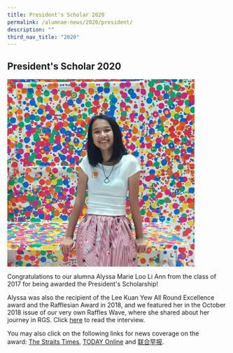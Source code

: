 ```yaml
---
title: President's Scholar 2020
permalink: /alumnae-news/2020/president/
description: ""
third_nav_title: "2020"
---
```

## President's Scholar 2020

<img src="/images/2018 - FD Photo_Rafflesian Awardee Alyssa.jpg" align=left style="width:85%">
<br clear=left>

Congratulations to our alumna Alyssa Marie Loo Li Ann from the class of 2017 for being awarded the President's Scholarship! 

Alyssa was also the recipient of the Lee Kuan Yew All Round Excellence award and the Rafflesian Award in 2018, and we featured her in the October 2018 issue of our very own Raffles Wave, where she shared about her journey in RGS. Click [here](https://www.rgs.edu.sg/qql/slot/u1290/Alumnae%20Stories/Alyssa%20Marie%20Loo%20Li%20Ann_October%202018.pdf) to read the interview.

You may also click on the following links for news coverage on the award: [The Straits Times](https://www.straitstimes.com/singapore/education/agile-bold-leaders-needed-to-see-singapore-through-tumultuous-times-president?utm_medium=Social&utm_campaign=STFB&utm_source=Facebook&fbclid=IwAR1OUFPtuigFJ7wxM2vHrqi8yRSj7YtIOPaOgro6f7mENKHn04EbQ9jxgvg#Echobox=1597313963), [TODAY Online](https://www.todayonline.com/first-presidents-scholar-pursue-linguistics-university-wants-create-chatbot-recognises-singlish) and [联合早报](https://www.zaobao.com.sg/news/singapore/story20200814-1076729).